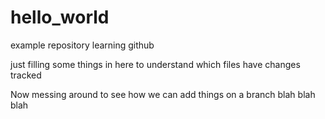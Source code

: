 # hello_world
example repository learning github

just filling some things in here to understand which files have changes tracked

Now messing around to see how we can add things on a branch
blah blah blah
